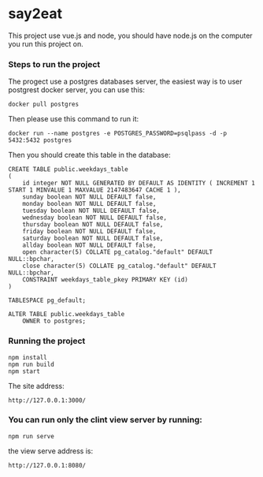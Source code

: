 # say2eat
This project use vue.js and node,
you should have node.js on the computer you run this project on.

### Steps to run the project
The progect use a postgres databases server, the easiest way is 
to user postgrest docker server, you can use this:
```
docker pull postgres
```
Then please use this command to run it:
```
docker run --name postgres -e POSTGRES_PASSWORD=psqlpass -d -p 5432:5432 postgres
```
Then you should create this table in the database:
```
CREATE TABLE public.weekdays_table
(
    id integer NOT NULL GENERATED BY DEFAULT AS IDENTITY ( INCREMENT 1 START 1 MINVALUE 1 MAXVALUE 2147483647 CACHE 1 ),
    sunday boolean NOT NULL DEFAULT false,
    monday boolean NOT NULL DEFAULT false,
    tuesday boolean NOT NULL DEFAULT false,
    wednesday boolean NOT NULL DEFAULT false,
    thursday boolean NOT NULL DEFAULT false,
    friday boolean NOT NULL DEFAULT false,
    saturday boolean NOT NULL DEFAULT false,
    allday boolean NOT NULL DEFAULT false,
    open character(5) COLLATE pg_catalog."default" DEFAULT NULL::bpchar,
    close character(5) COLLATE pg_catalog."default" DEFAULT NULL::bpchar,
    CONSTRAINT weekdays_table_pkey PRIMARY KEY (id)
)

TABLESPACE pg_default;

ALTER TABLE public.weekdays_table
    OWNER to postgres;
```

### Running the project
```
npm install
npm run build
npm start
```
The site address:
```
http://127.0.0.1:3000/
```

### You can run only the clint view server by running:
```
npm run serve
```
the view serve address is:
```
http://127.0.0.1:8080/
```